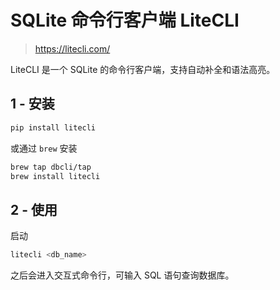 # SQLite 命令行客户端 LiteCLI

> <https://litecli.com/>

LiteCLI 是一个 SQLite 的命令行客户端，支持自动补全和语法高亮。

## 1 - 安装

```bash
pip install litecli
```

或通过 `brew` 安装

```bash
brew tap dbcli/tap
brew install litecli
```

## 2 - 使用

启动

```bash
litecli <db_name>
```

之后会进入交互式命令行，可输入 SQL 语句查询数据库。
